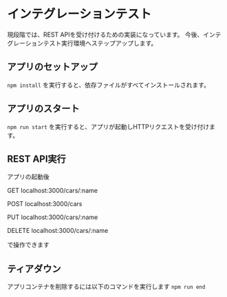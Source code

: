 # インテグレーションテスト
現段階では、REST APIを受け付けるための実装になっています。
今後、インテグレーションテスト実行環境へステップアップします。

## アプリのセットアップ
`npm install` を実行すると、依存ファイルがすべてインストールされます。

## アプリのスタート
`npm run start` を実行すると、アプリが起動しHTTPリクエストを受け付けます。

## REST API実行
アプリの起動後

GET localhost:3000/cars/:name

POST localhost:3000/cars

PUT localhost:3000/cars/:name

DELETE localhost:3000/cars/:name

で操作できます

## ティアダウン
アプリコンテナを削除するには以下のコマンドを実行します
`npm run end`
